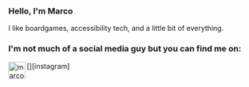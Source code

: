 ### Hello, I'm Marco

I like boardgames, accessibility tech, and a little bit of everything.

### I'm not much of a social media guy but you can find me on:

[<img align="left" alt="marco_pspspsps| Instagram" width="34px" src="https://upload.wikimedia.org/wikipedia/commons/thumb/a/a5/Instagram_icon.png/600px-Instagram_icon.png" />][instagram]

